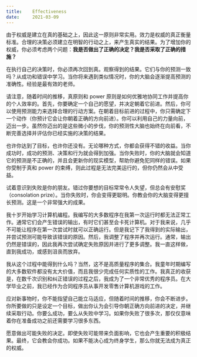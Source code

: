 ```yaml
---
title:    Effectiveness
date:     2021-03-09
---
```


由于权威是建立在真的基础之上，因此这一原则非常实用。效力是权威的真正衡量标准。合理的决策必须建立在明智的行动之上，来产生真实的结果。为了增加你的权威，你必须考虑两个问题：**我是否做出了正确的决定？我是否采取了正确的措施？**

在执行自己的决策时，你必须再次回到真。观察得到的结果。它们与你的预测一致吗？从成功和错误中学习。当你将来遇到类似情况时，你的大脑会逐渐提高预测的准确性。经验是最有效的老师。

请注意，随着时间的推移，真原则和 power 原则是如何优雅地协同工作并提高你的个人效率的。首先，你要确定一个自己的愿望，并决定朝着它前进。然后，你可以使用预测能力来选择合理的行动方案。在朝着目标前进的过程中，你只需确定下一个动作（你预计它会让你朝着正确的方向前进）。你可以利用自己的力量向前，迈出一步。虽然你迈出的是这些微小的步伐，你的预测性大脑也始终在向前看，不断完善选择并评估你已经实施的决策的结果。

也许你达到了目标，也许你还没有。无论哪种方式，你都会获得不错的收益。当你成功时，成功的预测、决策和行为就会得到加强。当你失败时，你的大脑就会知道它的预测是不正确的，并且会更新你的现实模型，帮助你避免犯同样的错误。如果你受制于真和 power 的束缚，则此过程是无法完美运行的，但你仍然会从中受益。

试着意识到失败是你的朋友。错过你要想的目标常常令人失望，但总会有安慰奖（consolation prize）。当你失败时，你会变得更聪明。你教会你的大脑变得更擅长预测。这是一个非常强大的成果。

我十岁开始学习计算机编程。我编写的大多数程序在我第一次运行时都无法正常工作。通常它们会产生错误的输出，有时它们甚至会卡死计算机。对于我来说，几乎不可能让程序在第一次尝试时就可以正确运行。但是我记下了我得到的实际输出，并尝试预测可能导致该错误的原因。然后，我调整了程序并再次运行。通常，输出仍然是错误的，因此我再次尝试确定失败原因并进行了更多调整。我一直这样做，直到我成功，或感到沮丧而放弃。

我从这个过程中能得到什么吗？当然，这不是高质量程序的集合。我童年时期编写的大多数软件都没有太大价值，而且我很少完成任何实质性的工作。我真正的收获是，在数千次识别和纠正错误的过程之后，我成为了一个非常优秀的程序员。在大学毕业之前，我已经作为合同程序员从事开发零售计算机游戏的工作。

应对新事物时，你不能指望自己能立马适应，但随着时间的推移，你会不断进步。你所要做的只是设定一个目标，做出你认为会引导你朝正确方向前进的决定，并继续采取行动。你要么成功，要么从失败中学习。如果你失败了很多次，那仅仅意味着你在准备成功之前还需要学习很多东西。

愿意做出可能失败的决定。即使失败可能带来负面影响，它也会产生重要的积极结果。最终，它会教会你成功。如果不能决心成为终身学生，那么你就无法成为真正的权威。
